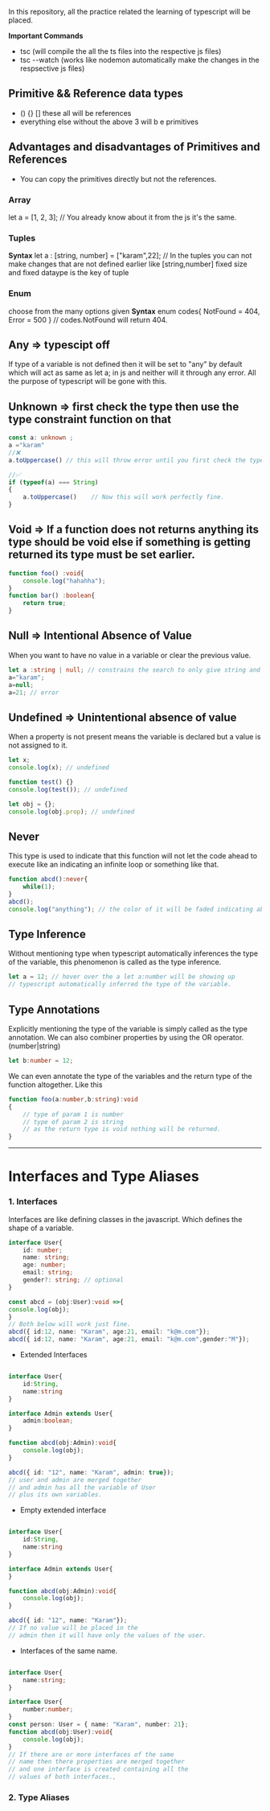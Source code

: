 In this repository, all the practice related the learning of typescript will be placed.

**Important Commands**
- tsc (will compile the all the ts files into the respective js files)
- tsc --watch (works like nodemon automatically make the changes in the respsective js files)
  

## Primitive && Reference data types
- () {} [] these all will be references
- everything else without the above 3 will b e primitives
  
## Advantages and disadvantages of Primitives and References
- You can copy the primitives directly but not the references.

### Array
let a = [1, 2, 3];
// You already know about it from the js it's the same.
### Tuples
**Syntax**
let a : [string, number] = ["karam",22]; 
// In the tuples you can not make changes that are not defined earlier like [string,number] fixed size and fixed dataype is the key of tuple
### Enum
choose from the many options given 
**Syntax**
enum codes{
NotFound = 404,
Error = 500
}
// codes.NotFound will return 404.

## Any => typescipt off 
If type of a variable is not defined then it will be set to "any" by default which will act as same as let a; in js and neither will it through any error. All the purpose of typescript will be gone with this.

## Unknown => first check the type then use the type constraint function on that
```typescript
const a: unknown ;
a ="karam"
//❌
a.toUppercase() // this will throw error until you first check the type of this

//✅ 
if (typeof(a) === String)
{
    a.toUppercase()    // Now this will work perfectly fine.
}
```

## Void => If a function does not returns anything its type should be void else if something is getting returned its type must be set earlier.
```typescript
function foo() :void{
    console.log("hahahha");
}
function bar() :boolean{
    return true;
}
```
## Null => Intentional Absence of Value 
When you want to have no value in a variable or clear the previous value.
```typescript
let a :string | null; // constrains the search to only give string and nothing else.
a="karam";
a=null;
a=21; // error
```

## Undefined => Unintentional absence of value
When a property is not present means the variable is declared but a value is not assigned to it.

```typescript
let x; 
console.log(x); // undefined

function test() {}
console.log(test()); // undefined

let obj = {};
console.log(obj.prop); // undefined

```

## Never 
This type is used to indicate that this function will not let the code ahead to execute like an indicating an infinite loop or something like that. 

```typescript
function abcd():never{
    while(1);
}
abcd();
console.log("anything"); // the color of it will be faded indicating abcd will never stop and this line will never execute.
```

## Type Inference
Without mentioning type when typescript automatically inferences the type of the variable, this phenomenon is called as the type inference.
```typescript
let a = 12; // hover over the a let a:number will be showing up 
// typescript automatically inferred the type of the variable.
```

## Type Annotations
Explicitly mentioning the type of the variable is simply called as the type annotation.
We can also combiner properties by using the OR operator.(number|string)

```typescript
let b:number = 12; 
```

We can even annotate the type of the variables and the return type of the function altogether. Like this 
```typescript
function foo(a:number,b:string):void 
{
    // type of param 1 is number
    // type of param 2 is string
    // as the return type is void nothing will be returned.
}
```

---

# Interfaces and Type Aliases

### 1. Interfaces
Interfaces are like defining classes in the javascript. Which defines the shape of a variable.
```typescript
interface User{
    id: number;
    name: string;
    age: number;
    email: string;
    gender?: string; // optional
}

const abcd = (obj:User):void =>{
console.log(obj);
}
// Both below will work just fine.
abcd({ id:12, name: "Karam", age:21, email: "k@m.com"});
abcd({ id:12, name: "Karam", age:21, email: "k@m.com",gender:"M"});
```
- Extended Interfaces
```typescript

interface User{
    id:String,
    name:string
}

interface Admin extends User{
    admin:boolean;
}

function abcd(obj:Admin):void{
    console.log(obj);
}

abcd({ id: "12", name: "Karam", admin: true}); 
// user and admin are merged together 
// and admin has all the variable of User 
// plus its own variables.
```
- Empty extended interface
```typescript

interface User{
    id:String,
    name:string
}

interface Admin extends User{
}

function abcd(obj:Admin):void{
    console.log(obj);
}

abcd({ id: "12", name: "Karam"}); 
// If no value will be placed in the 
// admin then it will have only the values of the user.
```
- Interfaces of the same name.
```typescript

interface User{
    name:string;
}

interface User{
    number:number;
}
const person: User = { name: "Karam", number: 21};
function abcd(obj:User):void{
    console.log(obj);
}
// If there are or more interfaces of the same
// name then there properties are merged together
// and one interface is created containing all the 
// values of both interfaces.,
```

### 2. Type Aliases

